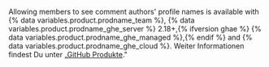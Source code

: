 Allowing members to see comment authors' profile names is available with {% data variables.product.prodname_team %}, {% data variables.product.prodname_ghe_server %} 2.18+,{% ifversion ghae %} {% data variables.product.prodname_ghe_managed %},{% endif %} and {% data variables.product.prodname_ghe_cloud %}. Weiter Informationen findest Du unter „[GitHub Produkte](/articles/githubs-products)."
